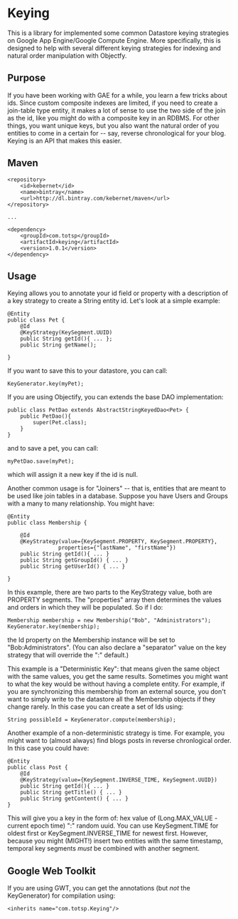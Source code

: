 Keying
======

This is a library for implemented some common Datastore keying strategies on Google App Engine/Google Compute Engine.
More specifically, this is designed to help with several different keying strategies for indexing and natural order
manipulation with Objectfy.

Purpose
-------

If you have been working with GAE for a while, you learn a few tricks about ids. Since custom composite indexes are
limited, if you need to create a join-table type entity, it makes a lot of sense to use the two side of the join as
the id, like you might do with a composite key in an RDBMS. For other things, you want unique keys, but you also want
the natural order of you entities to come in a certain for -- say, reverse chronological for your blog. Keying is an
API that makes this easier.

Maven
-----

    <repository>
        <id>kebernet</id>
        <name>bintray</name>
        <url>http://dl.bintray.com/kebernet/maven</url>
    </repository>

    ...

    <dependency>
        <groupId>com.totsp</groupId>
        <artifactId>keying</artifactId>
        <version>1.0.1</version>
    </dependency>

Usage
-----

Keying allows you to annotate your id field or property with a description of a key strategy to create a String entity
id. Let's look at a simple example:


    @Entity
    public class Pet {
        @Id
        @KeyStrategy(KeySegment.UUID)
        public String getId(){ ... };
        public String getName();

    }

If you want to save this to your datastore, you can call:

    KeyGenerator.key(myPet);

If you are using Objectify, you can extends the base DAO implementation:

    public class PetDao extends AbstractStringKeyedDao<Pet> {
        public PetDao(){
            super(Pet.class);
        }
    }

and to save a pet, you can call:

    myPetDao.save(myPet);

which will assign it a new key if the id is null.

Another common usage is for "Joiners" -- that is, entities that are meant to be used like join tables in a database.
Suppose you have Users and Groups with a many to many relationship. You might have:

    @Entity
    public class Membership {

        @Id
        @KeyStrategy(value={KeySegment.PROPERTY, KeySegment.PROPERTY},
                    properties={"lastName", "firstName"})
        public String getId(){ ... }
        public String getGroupId() { ... }
        public String getUserId() { ... }

    }

In this example, there are two parts to the KeyStrategy value, both are PROPERTY segments. The "properties" array
then determines the values and orders in which they will be populated. So if I do:

    Membership membership = new Membership("Bob", "Administrators");
    KeyGenerator.key(membership);

the Id property on the Membership instance will be set to "Bob:Administrators". (You can also declare a "separator" value
on the key strategy that will override the ":" default.)

This example is a "Deterministic Key": that means given the same object with the same values, you get the same results.
Sometimes you might want to what the key would be without having a complete entity. For example, if you are synchronizing
this membership from an external source, you don't want to simply write to the datastore all the Membership objects
if they change rarely. In this case you can create a set of Ids using:

    String possibleId = KeyGenerator.compute(membership);

Another example of a non-deterministic strategy is time. For example, you might want to (almost always) find blogs posts
in reverse chronlogical order. In this case you could have:

    @Entity
    public class Post {
        @Id
        @KeyStrategy(value={KeySegment.INVERSE_TIME, KeySegment.UUID})
        public String getId(){ ... }
        public String getTitle() { ... }
        public String getContent() { ... }
    }

This will give you a key in the form of: hex value of (Long.MAX_VALUE - current epoch time) ":" random uuid. You can use
KeySegment.TIME for oldest first or KeySegment.INVERSE_TIME for newest first. However, because you might (MIGHT!) insert
two entities with the same timestamp, temporal key segments *must* be combined with another segment.

Google Web Toolkit
------------------

If you are using GWT, you can get the annotations (but *not* the KeyGenerator) for compilation using:

    <inherits name="com.totsp.Keying"/>
